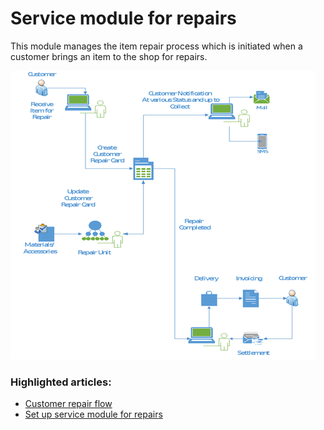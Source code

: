 # Service module for repairs

This module manages the item repair process which is initiated when a customer brings an item to the shop for repairs. 

![repair_module](images/repair_module.png)

### Highlighted articles:

- [Customer repair flow](explanation/customer_repair_flow.md)
- [Set up service module for repairs](howto/set_up_customer_repair.md)